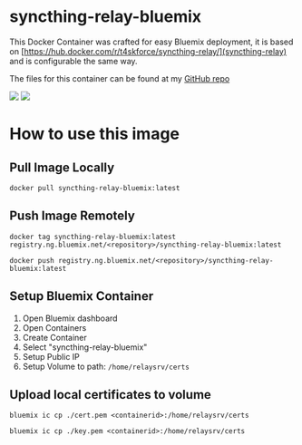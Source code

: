 # syncthing-relay-bluemix
This Docker Container was crafted for easy Bluemix deployment, it is based on [https://hub.docker.com/r/t4skforce/syncthing-relay/](syncthing-relay) and is configurable the same way.

The files for this container can be found at my [GitHub repo](https://github.com/t4skforce/syncthing-relay-bluemix)

[![](https://images.microbadger.com/badges/image/t4skforce/syncthing-relay-bluemix.svg)](http://microbadger.com/images/t4skforce/syncthing-relay-bluemix "Get your own image badge on microbadger.com") [![](https://images.microbadger.com/badges/version/t4skforce/syncthing-relay-bluemix.svg)](http://microbadger.com/images/t4skforce/syncthing-relay-bluemix "Get your own version badge on microbadger.com")

# How to use this image

## Pull Image Locally
`docker pull syncthing-relay-bluemix:latest`

## Push Image Remotely
`docker tag syncthing-relay-bluemix:latest registry.ng.bluemix.net/<repository>/syncthing-relay-bluemix:latest`

`docker push registry.ng.bluemix.net/<repository>/syncthing-relay-bluemix:latest`


## Setup Bluemix Container
1. Open Bluemix dashboard
2. Open Containers
3. Create Container
4. Select "syncthing-relay-bluemix"
5. Setup Public IP
6. Setup Volume to path: `/home/relaysrv/certs`

## Upload local certificates to volume
`bluemix ic cp ./cert.pem <containerid>:/home/relaysrv/certs`

`bluemix ic cp ./key.pem <containerid>:/home/relaysrv/certs`